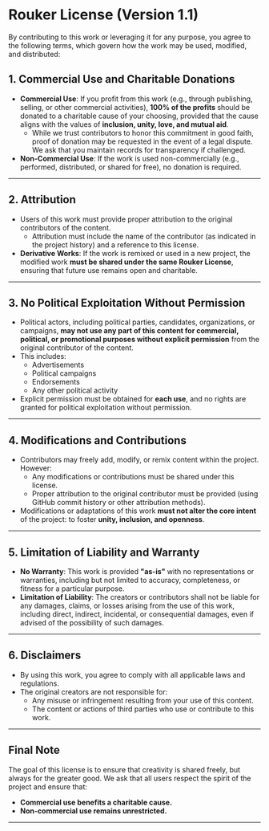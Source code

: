 # Rouker License (Version 1.1)

By contributing to this work or leveraging it for any purpose, you agree to the following terms, which govern how the work may be used, modified, and distributed:

## 1. Commercial Use and Charitable Donations
- **Commercial Use**: If you profit from this work (e.g., through publishing, selling, or other commercial activities), **100% of the profits** should be donated to a charitable cause of your choosing, provided that the cause aligns with the values of **inclusion, unity, love, and mutual aid**.
  - While we trust contributors to honor this commitment in good faith, proof of donation may be requested in the event of a legal dispute. We ask that you maintain records for transparency if challenged.
- **Non-Commercial Use**: If the work is used non-commercially (e.g., performed, distributed, or shared for free), no donation is required.

---

## 2. Attribution
- Users of this work must provide proper attribution to the original contributors of the content.
  - Attribution must include the name of the contributor (as indicated in the project history) and a reference to this license.
- **Derivative Works**: If the work is remixed or used in a new project, the modified work **must be shared under the same Rouker License**, ensuring that future use remains open and charitable.

---

## 3. No Political Exploitation Without Permission
- Political actors, including political parties, candidates, organizations, or campaigns, **may not use any part of this content for commercial, political, or promotional purposes without explicit permission** from the original contributor of the content.
- This includes:
  - Advertisements
  - Political campaigns
  - Endorsements
  - Any other political activity
- Explicit permission must be obtained for **each use**, and no rights are granted for political exploitation without permission.

---

## 4. Modifications and Contributions
- Contributors may freely add, modify, or remix content within the project. However:
  - Any modifications or contributions must be shared under this license.
  - Proper attribution to the original contributor must be provided (using GitHub commit history or other attribution methods).
- Modifications or adaptations of this work **must not alter the core intent** of the project: to foster **unity, inclusion, and openness**.

---

## 5. Limitation of Liability and Warranty
- **No Warranty**: This work is provided **"as-is"** with no representations or warranties, including but not limited to accuracy, completeness, or fitness for a particular purpose.
- **Limitation of Liability**: The creators or contributors shall not be liable for any damages, claims, or losses arising from the use of this work, including direct, indirect, incidental, or consequential damages, even if advised of the possibility of such damages.

---

## 6. Disclaimers
- By using this work, you agree to comply with all applicable laws and regulations.
- The original creators are not responsible for:
  - Any misuse or infringement resulting from your use of this content.
  - The content or actions of third parties who use or contribute to this work.

---

## Final Note
The goal of this license is to ensure that creativity is shared freely, but always for the greater good. We ask that all users respect the spirit of the project and ensure that:
- **Commercial use benefits a charitable cause.**
- **Non-commercial use remains unrestricted.**

---
